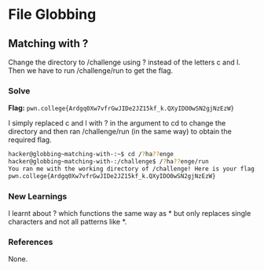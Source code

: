 # File Globbing

## Matching with ?
Change the directory to /challenge using ? instead of the letters c and l. Then we have to run /challenge/run to get the flag. 

### Solve
**Flag:** `pwn.college{Ardgq0Xw7vfrGwJIDe2JZ15kf_k.QXyIDO0wSN2gjNzEzW}`

I simply replaced c and l with ? in the argument to cd to change the directory and then ran /challenge/run (in the same way) to obtain the required flag. 

```bash
hacker@globbing~matching-with-:~$ cd /?ha??enge
hacker@globbing~matching-with-:/challenge$ /?ha??enge/run
You ran me with the working directory of /challenge! Here is your flag:
pwn.college{Ardgq0Xw7vfrGwJIDe2JZ15kf_k.QXyIDO0wSN2gjNzEzW}

```

### New Learnings
I learnt about ? which functions the same way as * but only replaces single characters and not all patterns like *. 

### References 
None. 
